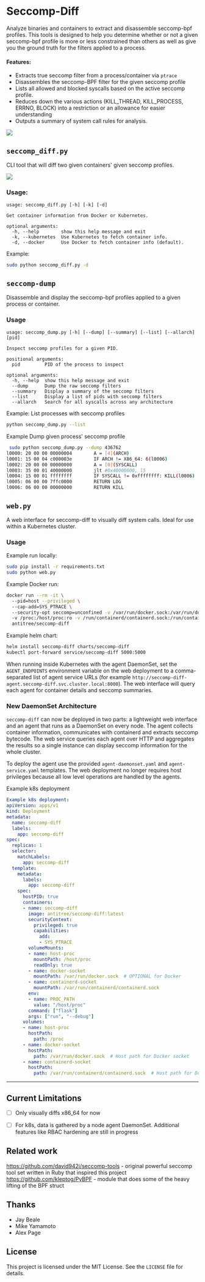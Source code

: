 # Seccomp-Diff

Analyze binaries and containers to extract and disassemble seccomp-bpf profiles. 
This tools is designed to help you determine whether or not a given seccomp-bpf
profile is more or less constrained than others as well as give you the ground 
truth for the filters applied to a process.


#### Features:
- Extracts true seccomp filter from a process/container via `ptrace`
- Disassembles the seccomp-BPF filter for the given seccomp profile
- Lists all allowed and blocked syscalls based on the active seccomp profile.
- Reduces down the various actions (KILL_THREAD, KILL_PROCESS, ERRNO, BLOCK) into a restriction or an allowance for easier understanding
- Outputs a summary of system call rules for analysis.

![](/examples/demo_web.png)

## `seccomp_diff.py`

CLI tool that will diff two given containers' given seccomp profiles.

![](/examples/demo.gif)

### Usage:
```
usage: seccomp_diff.py [-h] [-k] [-d]

Get container information from Docker or Kubernetes.

optional arguments:
  -h, --help        show this help message and exit
  -k, --kubernetes  Use Kubernetes to fetch container info.
  -d, --docker      Use Docker to fetch container info (default).
```

Example: 
```bash
sudo python seccomp_diff.py -d
```
## `seccomp-dump`
Disassemble and display the seccomp-bpf profiles applied to a given process or container. 

### Usage
```
usage: seccomp_dump.py [-h] [--dump] [--summary] [--list] [--allarch] [pid]

Inspect seccomp profiles for a given PID.

positional arguments:
  pid         PID of the process to inspect

optional arguments:
  -h, --help  show this help message and exit
  --dump      Dump the raw seccomp filters
  --summary   Display a summary of the seccomp filters
  --list      Display a list of pids with seccomp filters
  --allarch   Search for all syscalls across any architecture
```
Example: List processes with seccomp profiles
```bash
python seccomp_dump.py --list
```
Example Dump given process' seccomp profile
```bash
 sudo python seccomp_dump.py --dump 436762
l0000: 20 00 00 00000004        A = [4](ARCH)
l0001: 15 00 04 c000003e        IF ARCH != X86_64: 6(l0006)
l0002: 20 00 00 00000000        A = [0](SYSCALL)
l0003: 35 00 01 40000000        jlt #0x40000000, l5
l0004: 15 00 01 ffffffff        IF SYSCALL != 0xffffffff: KILL(l0006)
l0005: 06 00 00 7ffc0000        RETURN LOG
l0006: 06 00 00 00000000        RETURN KILL
``` 

## `web.py`
A web interface for seccomp-diff to visually diff system calls. Ideal for use
within a Kubernetes cluster. 



### Usage

Example run locally:
```bash
sudo pip install -r requirements.txt
sudo python web.py
```

Example Docker run:
```bash
docker run --rm -it \                                                                                                     
  --pid=host --privileged \                            
  --cap-add=SYS_PTRACE \                                             
  --security-opt seccomp=unconfined -v /var/run/docker.sock:/var/run/docker.sock \  
  -v /proc:/host/proc:ro -v /run/containerd/containerd.sock:/run/containerd/containerd.sock \
  antitree/seccomp-diff
```


Example helm chart:
```bash
helm install seccomp-diff charts/seccomp-diff
kubectl port-forward service/seccomp-diff 5000:5000
```

When running inside Kubernetes with the agent DaemonSet, set the `AGENT_ENDPOINTS`
environment variable on the web deployment to a comma-separated list of agent
service URLs (for example `http://seccomp-diff-agent.seccomp-diff.svc.cluster.local:8000`).
The web interface will query each agent for container details and seccomp
summaries.

### New DaemonSet Architecture

`seccomp-diff` can now be deployed in two parts: a lightweight web interface and
an agent that runs as a DaemonSet on every node.  The agent collects container
information, communicates with containerd and extracts seccomp bytecode.  The
web service queries each agent over HTTP and aggregates the results so a single
instance can display seccomp information for the whole cluster.

To deploy the agent use the provided `agent-daemonset.yaml` and
`agent-service.yaml` templates.  The web deployment no longer requires host
privileges because all low level operations are handled by the agents.

Example k8s deployment
```yaml
Example k8s deployment:
apiVersion: apps/v1
kind: Deployment
metadata:
  name: seccomp-diff
  labels:
    app: seccomp-diff
spec:
  replicas: 1
  selector:
    matchLabels:
      app: seccomp-diff
  template:
    metadata:
      labels:
        app: seccomp-diff
    spec:
      hostPID: true
      containers:
      - name: seccomp-diff
        image: antitree/seccomp-diff:latest
        securityContext:
          privileged: true  
          capabilities:
            add:
            - SYS_PTRACE  
        volumeMounts:
        - name: host-proc
          mountPath: /host/proc
          readOnly: true
        - name: docker-socket
          mountPath: /var/run/docker.sock  # OPTIONAL for Docker
        - name: containerd-socket
          mountPath: /var/run/containerd/containerd.sock  
        env:
        - name: PROC_PATH
          value: "/host/proc"
        command: ["flask"]
        args: ["run", "--debug"]
      volumes:
      - name: host-proc
        hostPath:
          path: /proc
      - name: docker-socket
        hostPath:
          path: /var/run/docker.sock  # Host path for Docker socket
      - name: containerd-socket
        hostPath:
          path: /var/run/containerd/containerd.sock  # Host path for Docker socket
```
---

## Current Limitations
* [ ] Only visually diffs x86_64 for now
* [ ] For k8s, data is gathered by a node agent DaemonSet. Additional features
      like RBAC hardening are still in progress


## Related work

https://github.com/david942j/seccomp-tools - original powerful seccomp tool set written in Ruby that inspired this project
https://github.com/kleptog/PyBPF - module that does some of the heavy lifting of the BPF struct

## Thanks

- Jay Beale
- Mike Yamamoto
- Alex Page

## License

This project is licensed under the MIT License. See the `LICENSE` file for details.

